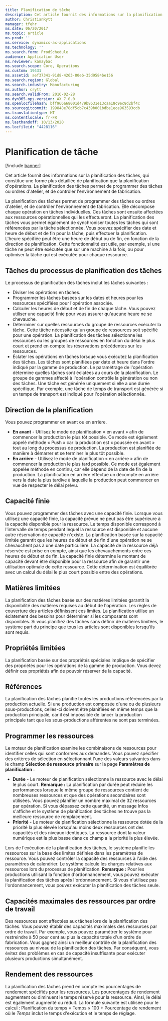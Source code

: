 ```yaml
---
title: Planification de tâche
description: Cet article fournit des informations sur la planification des tâches, qui constitue une forme plus détaillée de planification que la planification d'opérations. La planification des tâches permet de programmer des tâches ou ordres d'atelier, et de contrôler l'environnement de fabrication.
author: ChristianRytt
manager: tfehr
ms.date: 06/20/2017
ms.topic: article
ms.prod: ''
ms.service: dynamics-ax-applications
ms.technology: ''
ms.search.form: ProdSchedule
audience: Application User
ms.reviewer: kamaybac
ms.search.scope: Core, Operations
ms.custom: 19431
ms.assetid: aef37341-91d8-4263-80eb-35d9584be156
ms.search.region: Global
ms.search.industry: Manufacturing
ms.author: crytt
ms.search.validFrom: 2016-02-28
ms.dyn365.ops.version: AX 7.0.0
ms.openlocfilehash: bff966a68001d479b8631e13caa18c9ec8d2bf4c
ms.sourcegitcommit: 199848e78df5cb7c439b001bdbe1ece963593cdb
ms.translationtype: HT
ms.contentlocale: fr-FR
ms.lasthandoff: 10/13/2020
ms.locfileid: "4428116"
---
```

# <a name="job-scheduling"></a>Planification de tâche

[!include [banner](../includes/banner.md)]

Cet article fournit des informations sur la planification des tâches, qui constitue une forme plus détaillée de planification que la planification d'opérations. La planification des tâches permet de programmer des tâches ou ordres d'atelier, et de contrôler l'environnement de fabrication.

La planification des tâches permet de programmer des tâches ou ordres d'atelier, et de contrôler l'environnement de fabrication. Elle décompose chaque opération en tâches individuelles. Ces tâches sont ensuite affectées aux ressources opérationnelles qui les effectueront. La planification des tâches vous permet également de synchroniser toutes les tâches qui sont référencées par la tâche sélectionnée. Vous pouvez spécifier des date et heure de début et de fin pour la tâche, puis effectuer la planification. L'heure spécifiée peut être une heure de début ou de fin, en fonction de la direction de planification. Cette fonctionnalité est utile, par exemple, si une tâche ne peut être exécutée que sur une machine à la fois, ou pour optimiser la tâche qui est exécutée pour chaque ressource.

## <a name="tasks-in-the-job-scheduling-process"></a>Tâches du processus de planification des tâches
Le processus de planification des tâches inclut les tâches suivantes :

-   Diviser les opérations en tâches.
-   Programmer les tâches basées sur les dates et heures pour les ressources spécifiées pour l'opération associée.
-   Calculer les heures de début et de fin de chaque tâche. Vous pouvez utiliser une capacité finie pour vous assurer qu'aucune heure ne se chevauche.
-   Déterminer sur quelles ressources du groupe de ressources exécuter la tâche. Cette tâche nécessite qu'un groupe de ressources soit spécifié pour une opération. La planification des tâches sélectionne les ressources ou les groupes de ressources en fonction du délai le plus court et prend en compte les réservations précédentes sur les ressources.
-   Éclater les opérations en tâches lorsque vous exécutez la planification des tâches. Les tâches sont planifiées par date et heure dans l'ordre indiqué par la gamme de production. Le paramétrage de l'opération détermine quelles tâches sont éclatées au cours de la planification. Le groupe de gammes affecté à l'opération contrôle la génération ou non des tâches. Une tâche est générée uniquement si elle a une durée spécifique. Par exemple, une tâche de temps de transport est générée si un temps de transport est indiqué pour l'opération sélectionnée.

## <a name="scheduling-direction"></a>Direction de la planification
Vous pouvez programmer en avant ou en arrière.

-   **En avant** - Utilisez le mode de planification « en avant » afin de commencer la production le plus tôt possible. Ce mode est également appelé méthode « Push » car la production est « poussée en avant » tout au long du processus de production. La production est planifiée de manière à démarrer et se terminer le plus tôt possible.
-   **En arrière** - Utilisez le mode de planification « en arrière » afin de commencer la production le plus tard possible. Ce mode est également appelée méthode en continu, car elle dépend de la date de fin de la production. La planification en arrière effectue un décompte en arrière vers la date la plus tardive à laquelle la production peut commencer en vue de respecter le délai prévu.

## <a name="finite-capacity"></a>Capacité finie
Vous pouvez programmer des tâches avec une capacité finie. Lorsque vous utilisez une capacité finie, la capacité prévue ne peut pas être supérieure à la capacité disponible pour la ressource. Le temps disponible correspond à l'intervalle de temps pendant lequel la ressource est disponible et aucune autre réservation de capacité n'existe. La planification basée sur la capacité limitée garantit que les heures de début et de fin d'une opération ne se chevauchent pas à une date particulière. La capacité de la ressource déjà réservée est prise en compte, ainsi que les chevauchements entre ces heures de début et de fin. La capacité finie détermine le montant de capacité devant être disponible pour la ressource afin de garantir une utilisation optimale de cette ressource. Cette détermination est équilibrée avec un calcul du délai le plus court possible entre des opérations.

## <a name="finite-materials"></a>Matières limitées
La planification des tâches basée sur des matières limitées garantit la disponibilité des matières requises au début de l'opération. Les règles de couverture des articles définissent ces limites. La planification utilise un éclatement des besoins pour déterminer si les composants sont disponibles. Si vous planifiez des tâches sans définir de matières limitées, le système part du principe que tous les articles sont disponibles lorsqu'ils sont requis.

## <a name="finite-properties"></a>Propriétés limitées
La planification basée sur des propriétés spéciales implique de spécifier des propriétés pour les opérations de la gamme de production. Vous devez définir ces propriétés afin de pouvoir réserver de la capacité.

## <a name="references"></a>Références
La planification des tâches planifie toutes les productions référencées par la production actuelle. Si une production est composée d'une ou de plusieurs sous-productions, celles-ci doivent être planifiées en même temps que la production principale, car il est impossible de lancer la production principale tant que les sous-productions afférentes ne sont pas terminées.

## <a name="schedule-resources"></a>Programmer les ressources
Le moteur de planification examine les combinaisons de ressources pour identifier celles qui sont conformes aux demandes. Vous pouvez spécifier des critères de sélection en sélectionnant l'une des valeurs suivantes dans le champ **Sélection de ressource primaire** sur la page **Paramètres de planification** :

-   **Durée** - Le moteur de planification sélectionne la ressource avec le délai le plus court. **Remarque :** La planification par durée peut réduire les performances lorsque le même groupe de ressources contient de nombreuses ressources et que des opérations secondaires sont utilisées. Vous pouvez planifier un nombre maximal de 32 ressources par opération. Si vous dépassez cette quantité, un message Infos s'affiche et le système de planification des tâches ne trouve pas la meilleure ressource de remplacement.
-   **Priorité** -  Le moteur de planification sélectionne la ressource dotée de la priorité la plus élevée lorsqu'au moins deux ressources ont des capacités et des niveaux identiques. La ressource dont la valeur numérique est la plus basse dans ce champ a la priorité la plus élevée.

Lors de l'exécution de la planification des tâches, le système planifie les ressources sur la base des limites définies dans les paramètres de ressource. Vous pouvez contrôler la capacité des ressources à l'aide des paramètres de calendrier. Le système calcule les charges relatives aux ressources lors du processus de planification. **Remarque :** Pour les productions utilisant la fonction d'ordonnancement, vous pouvez exécuter la planification des tâches après l'ordonnancement. Si vous n'utilisez pas l'ordonnancement, vous pouvez exécuter la planification des tâches seule.

## <a name="maximum-capacities-for-resources-per-job-order"></a>Capacités maximales des ressources par ordre de travail
Des ressources sont affectées aux tâches lors de la planification des tâches. Vous pouvez établir des capacités maximales des ressources par ordre de travail. Par exemple, vous pouvez paramétrer le système pour restreindre à 50 pour cent au plus la capacité totale d'un ordre de fabrication. Vous gagnez ainsi un meilleur contrôle de la planification des ressources au niveau de la planification des tâches. Par conséquent, vous évitez des problèmes en cas de capacité insuffisante pour exécuter plusieurs productions simultanément.

## <a name="resource-efficiency"></a>Rendement des ressources
La planification des tâches prend en compte les pourcentages de rendement spécifiés pour les ressources. Les pourcentages de rendement augmentent ou diminuent le temps réservé pour la ressource. Ainsi, le délai est également augmenté ou réduit. La formule suivante est utilisée pour le calcul : Planification du temps = Temps × 100 ÷ Pourcentage de rendement où le *Temps* inclut le temps d'exécution et le temps de réglage.



